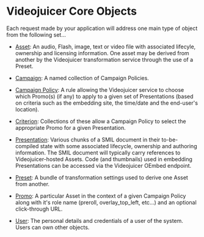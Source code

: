 Videojuicer Core Objects
========================

Each request made by your application will address one main type of object from the following set...

* [Asset][assets]: An audio, Flash, image, text or video file with associated lifecyle, ownership and licensing information. One asset may be derived from another by the Videojuicer transformation service through the use of a Preset.

* [Campaign][campaigns]: A named collection of Campaign Policies.

* [Campaign Policy][campaign_policies]: A rule allowing the Videojuicer service to choose which Promo(s) (if any) to apply to a given set of Presentations (based on criteria such as the embedding site, the time/date and the end-user's location).

* [Criterion][criteria]: Collections of these allow a Campaign Policy to select the appropriate Promo for a given Presentation.

* [Presentation][presentations]: Various chunks of a SMIL document in their to-be-compiled state with some associated lifecycle, ownership and authoring information. The SMIL document will typically carry references to Videojuicer-hosted Assets. Code (and thumbnails) used in embedding Presentations can be accessed via the Videojuicer OEmbed endpoint.

* [Preset][presets]: A bundle of transformation settings used to derive one Asset from another.

* [Promo][promos]: A particular Asset in the context of a given Campaign Policy along with it's role name (preroll, overlay_top_left, etc...) and an optional click-through URL.

* [User][users]: The personal details and credentials of a user of the system. Users can own other objects.

[assets]: objects/asset.html
[campaigns]: objects/campaign.html
[campaign_policies]: objects/campaign_policy.html
[criteria]: objects/criterion.html
[presentations]: objects/presentation.html
[presets]: objects/preset.html
[promos]: objects/promo.html
[users]: objects/user.html